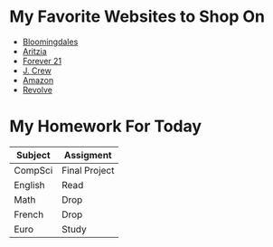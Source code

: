 # My Favorite Websites to Shop On

- [Bloomingdales](https://www.bloomingdales.com/)
- [Aritzia](https://www.aritzia.com/us/en/home)
- [Forever 21](https://www.forever21.com/us/shop/catalog/category/f21/women-main)
- [J. Crew](https://www.jcrew.com/)
- [Amazon](https://www.amazon.com/)
- [Revolve](https://www.revolve.com/women/?navsrc=main)

# My Homework For Today

|   Subject     |   Assigment   |
| ------------- | ------------- |
|    CompSci    | Final Project |
|    English    |     Read      |
|     Math      |     Drop      |
|    French     |     Drop      |
|     Euro      |     Study     |
